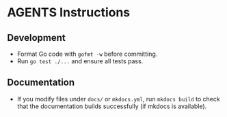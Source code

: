 # AGENTS Instructions

## Development
- Format Go code with `gofmt -w` before committing.
- Run `go test ./...` and ensure all tests pass.

## Documentation
- If you modify files under `docs/` or `mkdocs.yml`, run `mkdocs build` to check that the documentation builds successfully (if mkdocs is available).
